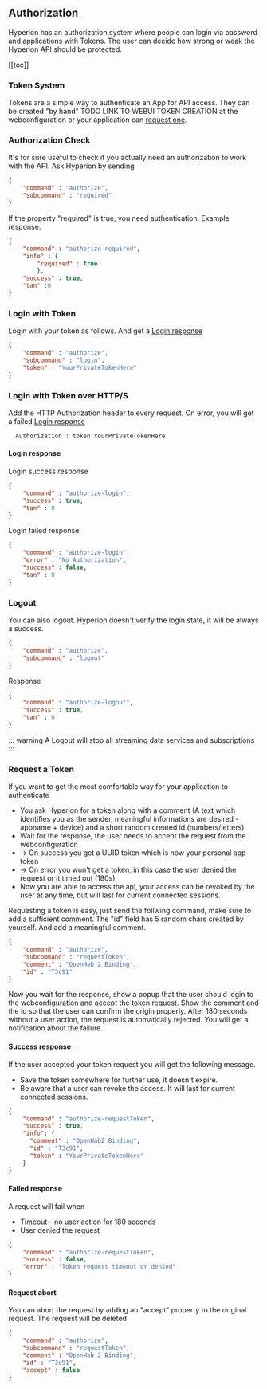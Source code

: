 ## Authorization
Hyperion has an authorization system where people can login via password and applications with Tokens. The user can decide how strong or weak the Hyperion API should be protected.

[[toc]]

### Token System
Tokens are a simple way to authenticate an App for API access. They can be created "by hand" TODO LINK TO WEBUI TOKEN CREATION at the webconfiguration or your application can [request one](#request-a-token). 

### Authorization Check
It's for sure useful to check if you actually need an authorization to work with the API. Ask Hyperion by sending
``` json
{
    "command" : "authorize",
    "subcommand" : "required"
}
```
If the property "required" is true, you need authentication. Example response.
``` json
{
    "command" : "authorize-required",
    "info" : {
        "required" : true
        },
    "success" : true,
    "tan" :0
}
```

### Login with Token
Login with your token as follows. And get a [Login response](#login-response)
``` json
{
    "command" : "authorize",
    "subcommand" : "login",
    "token" : "YourPrivateTokenHere"
}
```

### Login with Token over HTTP/S
Add the HTTP Authorization header to every request. On error, you will get a failed [Login response](#login-response)
``` http
  Authorization : token YourPrivateTokenHere
```

#### Login response
Login success response
``` json
{
    "command" : "authorize-login",
    "success" : true,
    "tan" : 0
}
```

Login failed response
``` json
{
    "command" : "authorize-login",
    "error" : "No Authorization",
    "success" : false,
    "tan" : 0
}
```

### Logout
You can also logout. Hyperion doesn't verify the login state, it will be always a success.
``` json
{
    "command" : "authorize",
    "subcommand" : "logout"
}
```
Response
``` json
{
    "command" : "authorize-logout",
    "success" : true,
    "tan" : 0
}
```
::: warning
A Logout will stop all streaming data services and subscriptions
:::

### Request a Token
If you want to get the most comfortable way for your application to authenticate
  * You ask Hyperion for a token along with a comment (A text which identifies you as the sender, meaningful informations are desired - appname + device) and a short random created id (numbers/letters)
  * Wait for the response, the user needs to accept the request from the webconfiguration
  * -> On success you get a UUID token which is now your personal app token
  * -> On error you won't get a token, in this case the user denied the request or it timed out (180s).
  * Now you are able to access the api, your access can be revoked by the user at any time, but will last for current connected sessions.

Requesting a token is easy, just send the follwing command, make sure to add a sufficient comment. The "id" field has 5 random chars created by yourself. And add a meaningful comment.
``` json
{
    "command" : "authorize",
    "subcommand" : "requestToken",
    "comment" : "OpenHab 2 Binding",
    "id" : "T3c91"
}
```
Now you wait for the response, show a popup that the user should login to the webconfiguration and accept the token request. Show the comment and the id so that the user can confirm the origin properly. After 180 seconds without a user action, the request is automatically rejected. You will get a notification about the failure.

#### Success response
If the user accepted your token request you will get the following message.
  * Save the token somewhere for further use, it doesn't expire.
  * Be aware that a user can revoke the access. It will last for current connected sessions.
``` json
{
    "command" : "authorize-requestToken",
    "success" : true,
    "info": {
      "comment" : "OpenHab2 Binding",
      "id" : "T3c91",
      "token" : "YourPrivateTokenHere"
    }
}
```

#### Failed response
A request will fail when
  * Timeout - no user action for 180 seconds
  * User denied the request
``` json
{
    "command" : "authorize-requestToken",
    "success" : false,
    "error" : "Token request timeout or denied"
}
```

#### Request abort
You can abort the request by adding an "accept" property to the original request. The request will be deleted
``` json
{
    "command" : "authorize",
    "subcommand" : "requestToken",
    "comment" : "OpenHab 2 Binding",
    "id" : "T3c91",
    "accept" : false
}
```
  